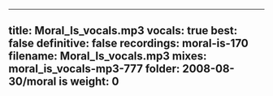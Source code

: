 
---
title: Moral_Is_vocals.mp3
vocals: true
best: false
definitive: false
recordings: moral-is-170
filename: Moral_Is_vocals.mp3
mixes: moral_is_vocals-mp3-777
folder: 2008-08-30/moral is
weight: 0
---
